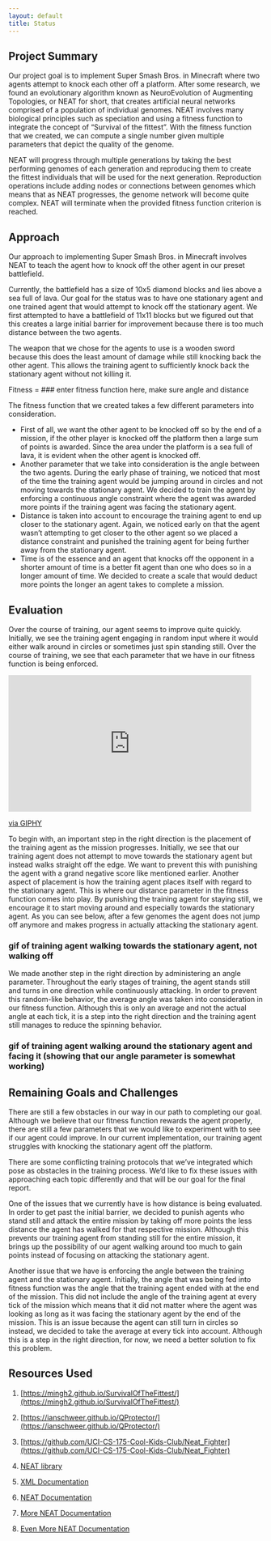 ```yaml
---
layout: default
title: Status
---
```


## Project Summary

Our project goal is to implement Super Smash Bros. in Minecraft where two agents attempt to knock each other off a platform. After some research, we found an evolutionary algorithm known as NeuroEvolution of Augmenting Topologies, or NEAT for short, that creates artificial neural networks comprised of a population of individual genomes. NEAT involves many biological principles such as speciation and using a fitness function to integrate the concept of “Survival of the fittest”. With the fitness function that we created, we can compute a single number given multiple parameters that depict the quality of the genome.

NEAT will progress through multiple generations by taking the best performing genomes of each generation and reproducing them to create the fittest individuals that will be used for the next generation. Reproduction operations include adding nodes or connections between genomes which means that as NEAT progresses, the genome network will become quite complex. NEAT will terminate when the provided fitness function criterion is reached. 

## Approach

Our approach to implementing Super Smash Bros. in Minecraft involves NEAT to teach the agent how to knock off the other agent in our preset battlefield. 

Currently, the battlefield has a size of 10x5 diamond blocks and lies above a sea full of lava. Our goal for the status was to have one stationary agent and one trained agent that would attempt to knock off the stationary agent. We first attempted to have a battlefield of 11x11 blocks but we figured out that this creates a large initial barrier for improvement because there is too much distance between the two agents. 

The weapon that we chose for the agents to use is a wooden sword because this does the least amount of damage while still knocking back the other agent. This allows the training agent to sufficiently knock back the stationary agent without not killing it. 

Fitness = ### enter fitness function here, make sure angle and distance 

The fitness function that we created takes a few different parameters into consideration. 
- First of all, we want the other agent to be knocked off so by the end of a mission, if the other player is knocked off the platform then a large sum of points is awarded. Since the area under the platform is a sea full of lava, it is evident when the other agent is knocked off. 
- Another parameter that we take into consideration is the angle between the two agents. During the early phase of training, we noticed that most of the time the training agent would be jumping around in circles and not moving towards the stationary agent. We decided to train the agent by enforcing a continuous angle constraint where the agent was awarded more points if the training agent was facing the stationary agent.
- Distance is taken into account to encourage the training agent to end up closer to the stationary agent. Again, we noticed early on that the agent wasn’t attempting to get closer to the other agent so we placed a distance constraint and punished the training agent for being further away from the stationary agent.
- Time is of the essence and an agent that knocks off the opponent in a shorter amount of time is a better fit agent than one who does so in a longer amount of time. We decided to create a scale that would deduct more points the longer an agent takes to complete a mission.

## Evaluation

Over the course of training, our agent seems to improve quite quickly. Initially, we see the training agent engaging in random input where it would either walk around in circles or sometimes just spin standing still. Over the course of training, we see that each parameter that we have in our fitness function is being enforced. 

<iframe src="https://giphy.com/embed/SiGI6NsaJzvLMI05be" width="480" height="270" frameBorder="0" class="giphy-embed" allowFullScreen></iframe><p><a href="https://giphy.com/gifs/SiGI6NsaJzvLMI05be">via GIPHY</a></p>

To begin with, an important step in the right direction is the placement of the training agent as the mission progresses. Initially, we see that our training agent does not attempt to move towards the stationary agent but instead walks straight off the edge. We want to prevent this with punishing the agent with a grand negative score like mentioned earlier. Another aspect of placement is how the training agent places itself with regard to the stationary agent. This is where our distance parameter in the fitness function comes into play. By punishing the training agent for staying still, we encourage it to start moving around and especially towards the stationary agent. As you can see below, after a few genomes the agent does not jump off anymore and makes progress in actually attacking the stationary agent. 

### gif of training agent walking towards the stationary agent, not walking off 

We made another step in the right direction by administering an angle parameter. Throughout the early stages of training, the agent stands still and turns in one direction while continuously attacking. In order to prevent this random-like behavior, the average angle was taken into consideration in our fitness function. Although this is only an average and not the actual angle at each tick, it is a step into the right direction and the training agent still manages to reduce the spinning behavior. 

### gif of training agent walking around the stationary agent and facing it (showing that our angle parameter is somewhat working)


## Remaining Goals and Challenges

There are still a few obstacles in our way in our path to completing our goal. Although we believe that our fitness function rewards the agent properly, there are still a few parameters that we would like to experiment with to see if our agent could improve. In our current implementation, our training agent struggles with knocking the stationary agent off the platform. 

There are some conflicting training protocols that we’ve integrated which pose as obstacles in the training process. We’d like to fix these issues with approaching each topic differently and that will be our goal for the final report. 

One of the issues that we currently have is how distance is being evaluated. In order to get past the initial barrier, we decided to punish agents who stand still and attack the entire mission by taking off more points the less distance the agent has walked for that respective mission. Although this prevents our training agent from standing still for the entire mission, it brings up the possibility of our agent walking around too much to gain points instead of focusing on attacking the stationary agent.

Another issue that we have is enforcing the angle between the training agent and the stationary agent. Initially, the angle that was being fed into fitness function was the angle that the training agent ended with at the end of the mission. This did not include the angle of the training agent at every tick of the mission which means that it did not matter where the agent was looking as long as it was facing the stationary agent by the end of the mission. This is an issue because the agent can still turn in circles so instead, we decided to take the average at every tick into account. Although this is a step in the right direction, for now, we need a better solution to fix this problem.


## Resources Used
1) [https://mingh2.github.io/SurvivalOfTheFittest/](https://mingh2.github.io/SurvivalOfTheFittest/)

2) [https://ianschweer.github.io/QProtector/](https://ianschweer.github.io/QProtector/)

3) [https://github.com/UCI-CS-175-Cool-Kids-Club/Neat_Fighter](https://github.com/UCI-CS-175-Cool-Kids-Club/Neat_Fighter)

4) [NEAT library](https://github.com/CodeReclaimers/neat-python)

5) [XML Documentation](http://microsoft.github.io/malmo/0.16.0/Schemas/MissionHandlers.html)

6) [NEAT Documentation](https://neat-python.readthedocs.io/en/latest/)

7) [More NEAT Documentation](https://neat-python.readthedocs.io/en/latest/activation.html)

8) [Even More NEAT Documentation](https://neat-python.readthedocs.io/en/latest/xor_example.html)


